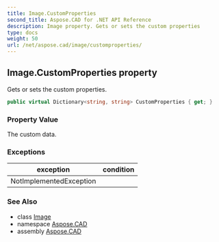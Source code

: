 ```yaml
---
title: Image.CustomProperties
second_title: Aspose.CAD for .NET API Reference
description: Image property. Gets or sets the custom properties
type: docs
weight: 50
url: /net/aspose.cad/image/customproperties/
---
```

## Image.CustomProperties property

Gets or sets the custom properties.

```csharp
public virtual Dictionary<string, string> CustomProperties { get; }
```

### Property Value

The custom data.

### Exceptions

| exception | condition |
| --- | --- |
| NotImplementedException |  |

### See Also

* class [Image](../)
* namespace [Aspose.CAD](../../../aspose.cad/)
* assembly [Aspose.CAD](../../../)


